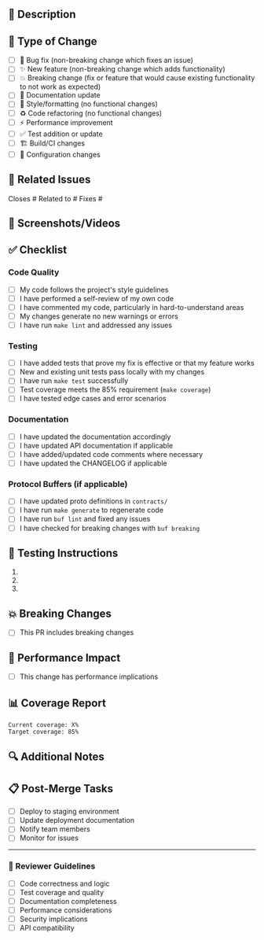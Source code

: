 ## 📝 Description
<!-- Provide a brief description of the changes in this PR -->

## 🔄 Type of Change
<!-- Mark the relevant option with an "x" -->
- [ ] 🐛 Bug fix (non-breaking change which fixes an issue)
- [ ] ✨ New feature (non-breaking change which adds functionality)
- [ ] 💥 Breaking change (fix or feature that would cause existing functionality to not work as expected)
- [ ] 📖 Documentation update
- [ ] 🎨 Style/formatting (no functional changes)
- [ ] ♻️ Code refactoring (no functional changes)
- [ ] ⚡ Performance improvement
- [ ] ✅ Test addition or update
- [ ] 🏗️ Build/CI changes
- [ ] 🔧 Configuration changes

## 🎯 Related Issues
<!-- Link any related issues this PR addresses -->
Closes #
Related to #
Fixes #

## 📸 Screenshots/Videos
<!-- If applicable, add screenshots or videos to demonstrate the changes -->

## ✅ Checklist
<!-- Mark completed items with an "x" -->

### Code Quality
- [ ] My code follows the project's style guidelines
- [ ] I have performed a self-review of my own code
- [ ] I have commented my code, particularly in hard-to-understand areas
- [ ] My changes generate no new warnings or errors
- [ ] I have run `make lint` and addressed any issues

### Testing
- [ ] I have added tests that prove my fix is effective or that my feature works
- [ ] New and existing unit tests pass locally with my changes
- [ ] I have run `make test` successfully
- [ ] Test coverage meets the 85% requirement (`make coverage`)
- [ ] I have tested edge cases and error scenarios

### Documentation
- [ ] I have updated the documentation accordingly
- [ ] I have updated API documentation if applicable
- [ ] I have added/updated code comments where necessary
- [ ] I have updated the CHANGELOG if applicable

### Protocol Buffers (if applicable)
- [ ] I have updated proto definitions in `contracts/`
- [ ] I have run `make generate` to regenerate code
- [ ] I have run `buf lint` and fixed any issues
- [ ] I have checked for breaking changes with `buf breaking`

## 🧪 Testing Instructions
<!-- Provide step-by-step instructions for testing your changes -->
1. 
2. 
3. 

## 💥 Breaking Changes
<!-- If this PR includes breaking changes, describe them here -->
- [ ] This PR includes breaking changes
<!-- If yes, describe:
  - What breaks
  - Migration path for users
  - Why the breaking change is necessary
-->

## 🚀 Performance Impact
<!-- Describe any performance implications of your changes -->
- [ ] This change has performance implications
<!-- If yes, describe:
  - Expected impact (positive or negative)
  - Benchmarks or measurements
  - Affected operations
-->

## 📊 Coverage Report
<!-- Include relevant coverage metrics if available -->
```
Current coverage: X%
Target coverage: 85%
```

## 🔍 Additional Notes
<!-- Any additional information that reviewers should know -->

## 📋 Post-Merge Tasks
<!-- List any tasks that need to be done after merging -->
- [ ] Deploy to staging environment
- [ ] Update deployment documentation
- [ ] Notify team members
- [ ] Monitor for issues

---
### 👀 Reviewer Guidelines
<!-- For reviewers: areas to focus on during review -->
- [ ] Code correctness and logic
- [ ] Test coverage and quality
- [ ] Documentation completeness
- [ ] Performance considerations
- [ ] Security implications
- [ ] API compatibility
